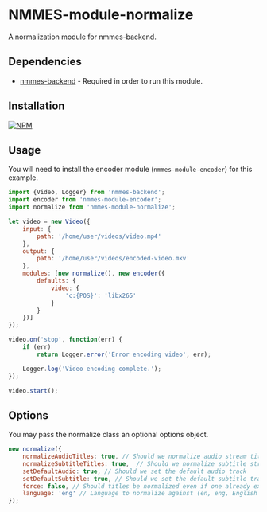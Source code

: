 # NMMES-module-normalize

A normalization module for nmmes-backend.

## Dependencies

- [nmmes-backend](https://github.com/NMMES/nmmes-backend) - Required in order to run this module.

## Installation

[![NPM](https://nodei.co/npm/nmmes-module-normalize.png?compact=true)](https://nodei.co/npm/nmmes-module-normalize/)

## Usage

You will need to install the encoder module (`nmmes-module-encoder`) for this example.

```javascript
import {Video, Logger} from 'nmmes-backend';
import encoder from 'nmmes-module-encoder';
import normalize from 'nmmes-module-normalize';

let video = new Video({
    input: {
        path: '/home/user/videos/video.mp4'
    },
    output: {
        path: '/home/user/videos/encoded-video.mkv'
    },
    modules: [new normalize(), new encoder({
        defaults: {
            video: {
                'c:{POS}': 'libx265'
            }
        }
    })]
});

video.on('stop', function(err) {
    if (err)
        return Logger.error('Error encoding video', err);

    Logger.log('Video encoding complete.');
});

video.start();
```

## Options

You may pass the normalize class an optional options object.

```javascript
new normalize({
    normalizeAudioTitles: true, // Should we normalize audio stream titles
    normalizeSubtitleTitles: true,  // Should we normalize subtitle stream titles
    setDefaultAudio: true, // Should we set the default audio track
    setDefaultSubtitle: true, // Should we set the default subtitle track
    force: false, // Should titles be normalized even if one already exists
    language: 'eng' // Language to normalize against (en, eng, English all mean the same thing)
});
```
